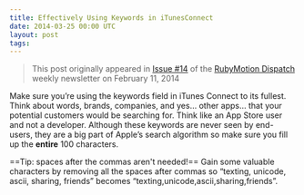 ```yaml
---
title: Effectively Using Keywords in iTunesConnect
date: 2014-03-25 00:00 UTC
layout: post
tags:
---
```


> This post originally appeared in [Issue #14](http://rubymotiondispatch.com/issues/2014/issue-14/) of the [RubyMotion Dispatch](http://rubymotiondispatch.com/) weekly newsletter on February 11, 2014

Make sure you’re using the keywords field in iTunes Connect to its fullest. Think about words, brands, companies, and yes… other apps… that your potential customers would be searching for. Think like an App Store user and not a developer. Although these keywords are never seen by end-users, they are a big part of Apple’s search algorithm so make sure you fill up the **entire** 100 characters.

==Tip: spaces after the commas aren't needed!== Gain some valuable characters by removing all the spaces after commas so “texting, unicode, ascii, sharing, friends” becomes “texting,unicode,ascii,sharing,friends”.

